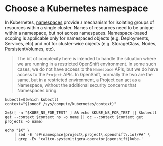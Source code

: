 # Choose a Kubernetes namespace

In Kubernetes,
[namespaces](https://kubernetes.io/docs/concepts/overview/working-with-objects/namespaces/)
provide a mechanism for isolating groups of resources within a single
cluster. Names of resources need to be unique within a namespace, but
not across namespaces. Namespace-based scoping is applicable only for
namespaced objects (e.g. Deployments, Services, etc) and not for
cluster-wide objects (e.g. StorageClass, Nodes, PersistentVolumes,
etc).

> The bit of complexity here is intended to handle the situation where
> we are running in a restricted OpenShift environment. In some such
> cases, we do not have access to the `Namespace` APIs, but we do have
> access to the `Project` APIs. In OpenShift, normally the two are the
> same, but in a restricted environment, a Project can act as a
> Namespace, without the additional security concerns that Namespaces
> bring.

```shell
kubectl=$(which kubectl)
context="$(oneof /sys/compute/kubernetes/context)"

X=$([ -n "$KUBE_NS_FOR_TEST" ] && echo $KUBE_NS_FOR_TEST || $kubectl get --context $context ns -o name || oc --context $context get projects -o name)

echo "$X" \
    | sed -E 's#(namespace|project\.project\.openshift\.io)/##' \
    | grep -Ev 'calico-system|tigera-operator|openshift|kube-'
```
